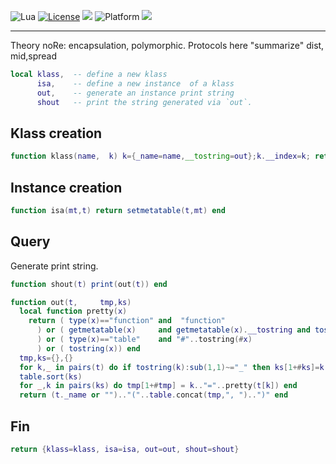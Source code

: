 
<img alt="Lua" src="https://img.shields.io/badge/lua-v5.4-blue">&nbsp;<a 
href="https://github.com/timm/keys/blob/master/LICENSE.md"><img
alt="License" src="https://img.shields.io/badge/license-unlicense-red"></a> <img
src="https://img.shields.io/badge/purpose-ai%20,%20se-blueviolet"> <img
alt="Platform" src="https://img.shields.io/badge/platform-osx%20,%20linux-lightgrey"> <a
href="https://github.com/timm/keys/actions"><img
src="https://github.com/timm/keys/actions/workflows/unit-test.yml/badge.svg"></a>

<hr>

Theory noRe: encapsulation, polymorphic. Protocols here "summarize"
dist, mid,spread

```lua
local klass,  -- define a new klass
      isa,    -- define a new instance  of a klass
      out,    -- generate an instance print string
      shout   -- print the string generated via `out`.
```
## Klass creation

```lua
function klass(name,  k) k={_name=name,__tostring=out};k.__index=k; return k end
```
## Instance creation

```lua
function isa(mt,t) return setmetatable(t,mt) end
```
## Query
Generate print string.

```lua
function shout(t) print(out(t)) end

function out(t,     tmp,ks)
  local function pretty(x) 
    return ( type(x)=="function" and  "function"
      ) or ( getmetatable(x)     and getmetatable(x).__tostring and tostring(x)
      ) or ( type(x)=="table"    and "#"..tostring(#x)
      ) or ( tostring(x)) end
  tmp,ks={},{}
  for k,_ in pairs(t) do if tostring(k):sub(1,1)~="_" then ks[1+#ks]=k end end
  table.sort(ks)
  for _,k in pairs(ks) do tmp[1+#tmp] = k.."="..pretty(t[k]) end
  return (t._name or "").."("..table.concat(tmp,", ")..")" end
```
## Fin

```lua
return {klass=klass, isa=isa, out=out, shout=shout}
```
